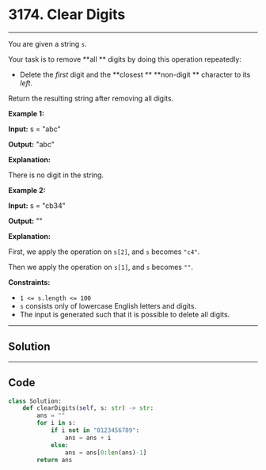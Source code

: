 # 3174. Clear Digits

---

You are given a string `s`.

Your task is to remove **all ** digits by doing this operation repeatedly:

  * Delete the _first_ digit and the **closest ** **non-digit ** character to its _left_.



Return the resulting string after removing all digits.

 

**Example 1:**

**Input:** s = "abc"

**Output:** "abc"

**Explanation:**

There is no digit in the string.

**Example 2:**

**Input:** s = "cb34"

**Output:** ""

**Explanation:**

First, we apply the operation on `s[2]`, and `s` becomes `"c4"`.

Then we apply the operation on `s[1]`, and `s` becomes `""`.

 

**Constraints:**

  * `1 <= s.length <= 100`
  * `s` consists only of lowercase English letters and digits.
  * The input is generated such that it is possible to delete all digits.

---

## Solution



---

## Code
```python
class Solution:
    def clearDigits(self, s: str) -> str:
        ans = ""
        for i in s:
            if i not in "0123456789":
                ans = ans + i
            else:
                ans = ans[0:len(ans)-1]
        return ans
```